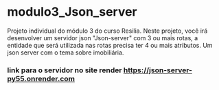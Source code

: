 # modulo3_Json_server
 Projeto individual do módulo 3 do curso Resilia. Neste projeto, você irá desenvolver um servidor json "Json-server" com 3 ou mais rotas, a entidade que será utilizada nas rotas precisa ter 4 ou mais atributos.
 Um json server com o tema sobre  imobiliária. 
### link para o servidor no site render https://json-server-py55.onrender.com
